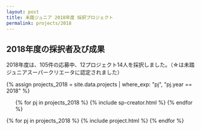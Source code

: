 ```yaml
---
layout: post
title: 未踏ジュニア 2018年度 採択プロジェクト
permalink: projects/2018
---
```


<h2>2018年度の採択者及び成果</h2>
<p>2018年度は、105件の応募中、12プロジェクト14人を採択しました。（☆は未踏ジュニアスーパークリエータに認定されました）</p>

{% assign projects_2018 = site.data.projects | where_exp: "pj", "pj.year == 2018" %}
<ul class="project-list">
  {% for pj in projects_2018 %}
    {% include sp-creator.html %}
  {% endfor %}
</ul>

<div class="projects flex">
  {% for pj in projects_2018 %}
    {% include project.html %}
  {% endfor %}
</div>
